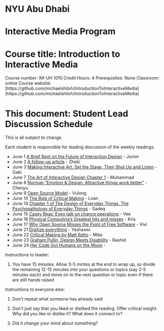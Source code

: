 <h1>NYU Abu Dhabi</h1>
<h1>Interactive Media Program</h1>
<h1>Course title: Introduction to Interactive Media</h1>
Course number: IM-UH 1010  
Credit Hours: 4 
Prerequisites: None  
Classroom: online  
Course website: [https://github.com/michaelshiloh/IntroductionToInteractiveMedia](https://github.com/michaelshiloh/IntroductionToInteractiveMedia)  

<h1>This document: Student Lead Discussion Schedule</h1>
This is all subject to change


Each student is responsible for leading discussion of the weekly readings.

- June 1 [A Brief Rant on the Future of Interaction
 Design](http://worrydream.com/ABriefRantOnTheFutureOfInteractionDesign/) - Junior
- June 2 [A follow-up
 article](http://worrydream.com/ABriefRantOnTheFutureOfInteractionDesign/responses.html) - Zheki
- June 3 [Making Interactive Art: Set the Stage, Then Shut Up and
 Listen](http://www.tigoe.net/blog/category/physicalcomputing/405/) - Gabi
- June 7 [The Art of Interactive Design Chapter 1](docs/theArtOfInteractiveDesign.pdf) - Muhammad
- June 8 [Norman,“Emotion & Design: Attractive things work
 better”](https://jnd.org/emotion_design_attractive_things_work_better/) - Chenyu
- June 9 [Open Source Model](https://en.wikipedia.org/wiki/Open-source_model) - Vulong
- June 10 [The Role of Critical Making](https://waag.org/en/article/role-critical-making) - Loan
- June 14 [Chapter 1 of The Design of Everyday Things, The Psychopathology of Everyday Things](http://pages.ucsd.edu/~mboyle/COGS1/readings/Norman-COGS1-The%20Psychopathology-of-Everyday-Things.pdf) - Sadeq
- June 15 [Casey Reas’ Eyeo talk on chance operations](https://vimeo.com/45851523) - Vee
- June 16
 [Physical Computing’s Greatest hits and misses](http://www.tigoe.net/blog/category/physicalcomputing/176/) - Kris
- June 17 [Why Open Source Misses the Point of Free
	Software](https://www.gnu.org/philosophy/open-source-misses-the-point.en.html) - Vivi
- June 21 [Digitize everything](doc/digitizeEverything.pdf) - Yashaswi
- June 22 [Critical Making by Matt
 Ratto](http://opendesignnow.org/index.html%3Fp=434.html) - Mike
- June 23 [Graham Pullin, Design Meets Disability](docs/Design_meets_disability.pdf) - Rashid
- June 24 [Her Code Got Humans on the Moon](http://www.wired.com/2015/10/margaret-hamilton-nasa-apollo/) - 



Instructions to leader:

1. You have 15 minutes. Allow 3-5 mintes at the end to wrap up, so divide the
   remaining 12-15 minutes into your questions or topics (say 2-5 minutes each)
   and move on to the next question or topic even if there are still hands
   raised

Instructions to everyone else:

1. Don't repeat what someone has already said

1. Don't just say that you liked or disliked the reading. Offer critical
   insight. Why did you like or dislike it? What does it connect to?

1. Did it change your mind about something?

